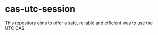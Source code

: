 # cas-utc-session
This repository aims to offer a safe, reliable and efficient way to use the UTC CAS.
